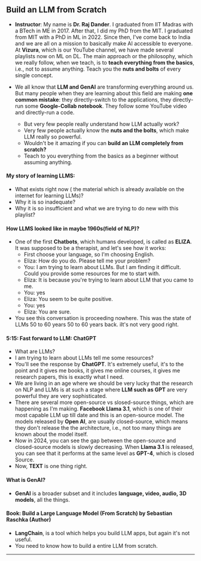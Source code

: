 ## Build an LLM from Scratch

* __Instructor__: My name is __Dr. Raj Dander__. I graduated from IIT Madras with a BTech in ME in 2017. After that, I did my PhD from the MIT. I graduated from MIT with a PhD in ML in 2022. Since then, I've come back to India and we are all on a mission to basically make AI accessible to everyone. At __Vizura__, which is our YouTube channel, we have made several playlists now on ML on DL. The main approach or the philosophy, which we really follow, when we teach, is to __teach everything from the basics__, i.e., not to assume anything. Teach you the __nuts and bolts__ of every single concept. 

* We all know that __LLM and GenAI__ are transforming everything around us. But many people when they are learning about this field are making __one common mistake__: they directly-switch to the applications, they directly-run some __Google-Collab notebook__. They follow some YouTube video and directly-run a code.
   * But very few people really understand how LLM actually work?
   * Very few people actually know the __nuts and the bolts__, which make LLM really so powerful.
   * Wouldn't be it amazing if you can __build an LLM completely from scratch?__
   * Teach to you everything from the basics as a beginner without assuming anything.


#### My story of learning LLMS:
* What exists right now ( the material which is already available on the internet for learning LLMs)?
* Why it is so inadequate?
* Why it is so insufficient and what we are trying to do new with this playlist?

#### How LLMS looked like in maybe 1960s(field of NLP)?
* One of the first __Chatbots__, which humans developed, is called as __ELIZA__. It was supposed to be a therapist, and let's see how it works:
   * First choose your language, so I'm choosing English.
   * Eliza: How do you do. Please tell me your problem?
   * You: I am trying to learn about LLMs. But I am finding it difficult. Could you provide some resources for me to start with.
   * Eliza: It is because you're trying to learn about LLM that you came to me.
   * You: yes 
   * Eliza: You seem to be quite positive.
   * You: yes
   * Eliza: You are sure.
* You see this conversation is proceeding nowhere. This was the state of LLMs 50 to 60 years 50 to 60 years back. iIt's not very good right.


#### 5:15: Fast forward to __LLM: ChatGPT__
* What are LLMs?
* I am trying to learn about LLMs tell me some resources?
* You'll see the response by __ChatGPT__. It's extremely useful, it's to the point and it gives me books, it gives me online courses, it gives me research papers, this is exactly what I need.
* We are living in an age where we should be very lucky that the research on NLP and LLMs is at such a stage where __LLM such as GPT__ are very powerful they are very sophisticated.
* There are several more open-source vs slosed-source things, which are happening as I'm making. __Facebook Llama 3.1__, which is one of their most capable LLM up till date and this is an open-source model. The models released by __Open AI__, are usually closed-source, which means they don't release the the architecture, i.e., not too many things are known about the model itself.
* Now in 2024, you can see the gap between the open-source and closed-source models is slowly decreasing. When __Llama 3.1__ is released, you can see that it performs at the same level as __GPT-4__, which is closed Source.
* Now, __TEXT__ is one thing right.

#### What is GenAI?
* __GenAI__ is a broader subset and it includes __language, video, audio, 3D models__, all the things.

#### Book: Build a Large Language Model (From Scratch) by Sebastian Raschka (Author)

*  __LangChain__, is a tool which helps you build LLM apps, but again it's not useful.
*  You need to know how to build a entire LLM from scratch.

***

